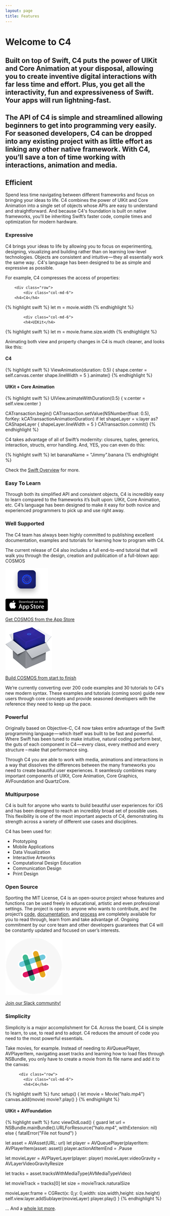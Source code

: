 ```yaml
---
layout: page
title: Features
---
```


<div class="row">
	<div class="col-md-10 col-md-offset-1 text-center">
		<h1 class="headliner">Welcome to C4</h1>
		<h2>Built on top of Swift, C4 puts the power of UIKit and Core Animation at your disposal, allowing you to create inventive digital interactions with far less time and effort. Plus, you get all the interactivity, fun and expressiveness of Swift. Your apps will run lightning-fast.</h2>
		<h2>The API of C4 is simple and streamlined allowing beginners to get into programming very easily. For seasoned developers, C4 can be dropped into any existing project with as little effort as linking any other native framework . With C4, you’ll save a ton of time working with interactions, animation and media.</h2>
	</div>
</div>

<div class="row">
	<div class="col-md-10 col-md-offset-1 text-center">
		<h2>Efficient</h2>
		<p>Spend less time navigating between different frameworks and focus on bringing your ideas to life. C4 combines the power of UIKit and Core Animation into a single set of objects whose APIs are easy to understand and straightforward. And because C4's foundation is built on native frameworks, you’ll be inheriting Swift’s faster code, compile times and optimization for modern hardware.</p>
	</div>
</div>

<div class="row">
	<div class="col-md-10 col-md-offset-1">
		<h3 class="text-center">Expressive</h3>
		<p class="text-center">C4 brings your ideas to life by allowing you to focus on experimenting, designing, visualizing and building rather than on learning low-level technologies. Objects are consistent and intuitive — they all essentially work the same way .  C4's language has been designed to be as simple and expressive as possible.</p>
		<p class="text-center">For example, C4 compresses the access of properties:</p>
	
		<div class="row">
			<div class="col-md-6">
        <h4>C4</h4>
{% highlight swift %}
let m = movie.width 
{% endhighlight %}
            </div>
            
            <div class="col-md-6">
            <h4>UIKit</h4>
{% highlight swift %}
let m = movie.frame.size.width
{% endhighlight %}
          </div>
        </div>
        <div class="row">
          <div class="col-md-12">
            <p class="text-center">Animating both view and property changes in C4 is much cleaner, and looks like this:</p>
            <div class="row">
              <div class="col-md-6">
                <h4>C4</h4> 
{% highlight swift %}
ViewAnimation(duration: 0.5) {
  shape.center = self.canvas.center
  shape.lineWidth = 5
}.animate()
{% endhighlight %}
              </div>
              <div class="col-md-6">
                <h4>UIKit + Core Animation</h4>
{% highlight swift %}
UIView.animateWithDuration(0.5) {
    v.center = self.view.center
}

CATransaction.begin()
CATransaction.setValue(NSNumber(float: 0.5), forKey: kCATransactionAnimationDuration)
if let shapeLayer = v.layer as? CAShapeLayer {
    shapeLayer.lineWidth = 5
}
CATransaction.commit()
{% endhighlight %}
              </div>
            </div>
            <div class="row">
              <div class="col-md-10 col-md-offset-1">
                <p class="text-center">C4 takes advantage of all of Swift’s modernity: closures, tuples, generics, interaction, structs, error handling. And, YES, you can even do this:</p>
              </div>
            </div>
            <div class="row">
            <div class="col-md-12">
{% highlight swift %}
let bananaName = "Jimmy".banana
{% endhighlight %}
                <p class="text-center">Check the <a href="https://developer.apple.com/swift/">Swift Overview</a> for more.</p>
              </div>
            </div>
          </div>
        </div>
        <div class="row">
          <div class="col-md-10 col-md-offset-1 text-center">
            <h3>Easy To Learn</h3>
            <p>Through both its simplified API and consistent objects, C4 is incredibly easy to learn compared to the frameworks it’s built upon: UIKit, Core Animation, etc. C4’s language has been designed to make it easy for both novice and experienced programmers to pick up and use right away.</p>
            <h3>Well Supported</h3>
            <p>The C4 team has always been highly committed to publishing excellent documentation, examples and tutorials for learning how to program with C4.</p>
            <p>The current release of C4 also includes a full end-to-end tutorial that will walk you through the design, creation and publication of a full-blown app: COSMOS</p>
            <div class="row">
              <div class="col-md-6">
                <a href="https://itunes.apple.com/us/app/c4smos/id985883701?ls=1&mt=8"><img src="images/index/about-app.png" /></a>
                <p><a href="https://itunes.apple.com/us/app/c4smos/id985883701?ls=1&mt=8">Get COSMOS from the App Store</a></p>
              </div>
              <div class="col-md-6">
                <a href="cosmos"><img src="images/index/about-cosmos.png" /></a>
                <p><a href="cosmos">Build COSMOS from start to finish</a></p>
              </div>
            </div>
            <p>We’re currently converting over 200 code examples and 30 tutorials to C4's new modern syntax. These examples and tutorials (coming soon) guide new users through core concepts and provide seasoned developers with the reference they need to keep up the pace.</p>
          </div>
        </div>
        <div class="row">
          <div class="col-md-10 col-md-offset-1 text-center">
            <h3>Powerful</h3>
            <p>Originally based on Objective-C, C4 now takes entire advantage of the Swift programming language — which itself was built to be fast and powerful. Where Swift has been tuned to make intuitive, natural coding perform best, the guts of each component in C4 — every class, every method and every structure –  make that performance sing.</p>
            <p>Through C4 you are able to work with media, animations and interactions in a way that dissolves the differences between the many frameworks you need to create beautiful user experiences. It seamlessly combines many important components of UIKit, Core Animation, Core Graphics, AVFoundation and QuartzCore.</p>
          </div>
        </div>
        <div class="row text-center">
          <div class="col-md-10 col-md-offset-1">
            <h3>Multipurpose</h3>
            <p>C4 is built for anyone who wants to build beautiful user experiences for iOS and has been designed to reach an incredibly broad set of possible uses. This flexibility is one of the most important aspects of C4, demonstrating its strength across a variety of different use cases and disciplines.</p>
            <p>C4 has been used for:
              <ul class="about text-center list-unstyled">
                <li>Prototyping</li>
                <li>Mobile Applications</li>
                <li>Data Visualization</li>
                <li>Interactive Artworks</li>
                <li>Computational Design Education</li>
                <li>Communication Design</li>
                <li>Print Design</li>
              </ul>
            </p>
          </div>
        </div>
        <div class="row text-center">
          <div class="col-md-10 col-md-offset-1">
            <h3>Open Source</h3>
            <p>Sporting the MIT License, C4 is an open-source project whose features and functions can be used freely in educational, artistic and even professional settings. The project is open to anyone who wants to contribute, and the project’s <a href="https://github.com/c4labs/c4ios/">code</a>, <a href="https://github.com/c4labs/c4ios/">documentation</a>, and <a href="https://github.com/c4labs/C4iOS/wiki">process</a> are completely available for you to read through, learn from and take advantage of. Ongoing commitment by our core team and other developers guarantees that C4 will be constantly updated and focused on user’s interests.</p>
            <a href="https://join-c4.herokuapp.com/"><img src="images/index/about-slack.png" /></a>
            <p><a href="https://join-c4.herokuapp.com/">Join our Slack community!</a></p>
          </div>
        </div>
        <div class="row">
          <div class="col-md-10 col-md-offset-1">
            <h3 class="text-center">Simplicity</h3>
            <p class="text-center">Simplicity is a major accomplishment for C4. Across the board, C4 is simple to learn, to use, to read and to adopt. C4 reduces the amount of code you need to the most powerful essentials. </p>
            <p class="text-center">Take movies, for example. Instead of needing to AVQueuePlayer, AVPlayerItem, navigating asset tracks and learning how to load files through NSBundle, you only have to create a movie from its file name and add it to the canvas:</p>
          
          <div class="row">
            <div class="col-md-6">
            <h4>C4</h4>
{% highlight swift %}
func setup() {
  let movie = Movie("halo.mp4")
  canvas.add(movie)
  movie?.play()
}
{% endhighlight %}
          </div>
          <div class="col-md-6">
            <h4>UIKit + AVFoundation</h4>
{% highlight swift %}
func viewDidLoad() {
  guard let url = NSBundle.mainBundle().URLForResource("halo.mp4", withExtension: nil) else {
      fatalError("File not found")
  }

  let asset = AVAsset(URL: url)
  let player = AVQueuePlayer(playerItem: AVPlayerItem(asset: asset))
  player.actionAtItemEnd = .Pause

  let movieLayer = AVPlayerLayer(player: player)
  movieLayer.videoGravity = AVLayerVideoGravityResize

  let tracks = asset.tracksWithMediaType(AVMediaTypeVideo)

  let movieTrack = tracks[0]
  let size = movieTrack.naturalSize

  movieLayer.frame = CGRect(x: 0,y: 0,width: size.width,height: size.height)
  self.view.layer.addSublayer(movieLayer)
  player.play()
}
{% endhighlight %}
           </div>
          </div>
          <div class="docs">
            <p class="text-center">… And a <a href="http://cocoadocs.org/docsets/C4/1.1.0/">whole lot more</a>.</p>
          </div>
        </div>
      </div>
    </div>
  </div>